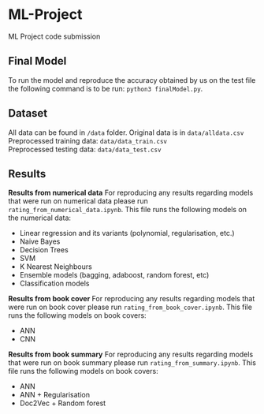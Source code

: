 # ML-Project
ML Project code submission       

## Final Model
To run the model and reproduce the accuracy obtained by us on the test file the following command is to be run: `python3 finalModel.py`.

## Dataset
All data can be found in `/data` folder.
Original data is in `data/alldata.csv`     
Preprocessed training data: `data/data_train.csv`     
Preprocessed testing data: `data/data_test.csv`    

## Results
**Results from numerical data**
For reproducing any results regarding models that were run on numerical data please run `rating_from_numerical_data.ipynb`. This file runs the following models on the numerical data:
* Linear regression and its variants (polynomial, regularisation, etc.)
* Naive Bayes
* Decision Trees
* SVM
* K Nearest Neighbours
* Ensemble models (bagging, adaboost, random forest, etc)
* Classification models

**Results from book cover**
For reproducing any results regarding models that were run on book cover please run `rating_from_book_cover.ipynb`. This file runs the following models on book covers:
* ANN
* CNN

**Results from book summary**
For reproducing any results regarding models that were run on book summary please run `rating_from_summary.ipynb`. This file runs the following models on book covers:
* ANN
* ANN + Regularisation
* Doc2Vec + Random forest
